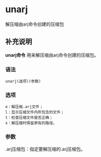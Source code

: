 # unarj

解压缩由arj命令创建的压缩包

## 补充说明

**unarj命令** 用来解压缩由arj命令创建的压缩包。

### 语法

```text
unarj(选项)(参数)
```

### 选项

```text
e：解压缩.arj文件；
l：显示压缩文件内所包含的文件；
t：检查压缩文件是否正确；
x：解压缩时保留原有的路径。
```

### 参数

.arj压缩包：指定要解压缩的.arj压缩包。

